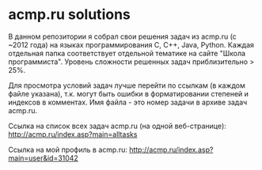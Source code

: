 # acmp.ru solutions

В данном репозитории я собрал свои решения задач из acmp.ru (c ~2012 года) на языках программирования C, C++, Java, Python. Каждая отдельная папка соответствует отдельной тематике на сайте "Школа программиста". Уровень сложности решенных задач приблизительно > 25%.

Для просмотра условий задач лучше перейти по ссылкам (в каждом файле указана), т.к. могут быть ошибки в форматировании степеней и индексов в комментах. Имя файла - это номер задачи в архиве задач acmp.ru.

Ссылка на список всех задач acmp.ru (на одной веб-странице):
http://acmp.ru/index.asp?main=alltasks

Ссылка на мой профиль в acmp.ru:
http://acmp.ru/index.asp?main=user&id=31042
